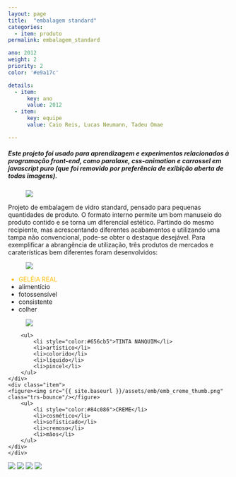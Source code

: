 ```yaml
---
layout: page
title:  "embalagem standard"
categories:
  - item: produto
permalink: embalagem_standard

ano: 2012
weight: 2
priority: 2
color: '#e9a17c'

details:
  - item:
      key: ano
      value: 2012
  - item:
      key: equipe
      value: Caio Reis, Lucas Neumann, Tadeu Omae

---
```

<link type="text/css" rel="stylesheet" href="/css/stylesheet.css"/>

##### Este projeto foi usado para aprendizagem e experimentos relacionados à programação front-end, como paralaxe, css-animation e carrossel em javascript puro (que foi removido por preferência de exibição aberta de todas imagens).

<figure><img src="{{ site.baseurl }}/assets/emb/imagem4.jpg"/></figure>

Projeto de embalagem de vidro standard, pensado para pequenas quantidades de produto. O formato interno permite um bom manuseio do produto contido e se torna um diferencial estético. Partindo do mesmo recipiente, mas acrescentando diferentes acabamentos e utilizando uma tampa não convencional, pode-se obter o destaque desejável. Para exemplificar a abrangência de utilização, três produtos de mercados e caraterísticas bem diferentes foram desenvolvidos:

<div class="itens">
	<div class="item">
    <figure><img src="{{ site.baseurl }}/assets/emb/emb_geleia_thumb.png" class="trs-bounce"/></figure>
		<ul>
			<li style="color:#ffc00f">GELÉIA REAL</li>
			<li>alimentício</li>
			<li>fotossensível</li>
			<li>consistente</li>
			<li>colher</li>
		</ul>
		</div>
	<div class="item">
    <figure><img src="{{ site.baseurl }}/assets/emb/emb_tinta_thumb.png" class="trs-bounce"/></figure>

		<ul>
			<li style="color:#656cb5">TINTA NANQUIM</li>
			<li>artístico</li>
			<li>colorido</li>
			<li>líquido</li>
			<li>pincel</li>
		</ul>
	</div>
	<div class="item">
    <figure><img src="{{ site.baseurl }}/assets/emb/emb_creme_thumb.png" class="trs-bounce"/></figure>
		<ul>
			<li style="color:#84c086">CREME</li>
			<li>cosmético</li>
			<li>sofisticado</li>
			<li>cremoso</li>
			<li>mãos</li>
		</ul>
	</div>
	</div>


<div class="left full" style="display: block;">
	<img src="{{ site.baseurl }}/assets/emb/emb_paral_fundo.jpg"/>
	<img id="tinta-preta" class="mt" src="{{ site.baseurl }}/assets/emb/emb_paral_preto.png" data-speed="-3"/>
	<img id="tinta-azul" class="mt" src="{{ site.baseurl }}/assets/emb/emb_paral_azul.png" data-speed="4"/>
	<img id="tinta-verm" class="mt" src="{{ site.baseurl }}/assets/emb/emb_paral_verm.png" data-speed="1"/>
</div>

<script type="text/javascript" src="https://ajax.googleapis.com/ajax/libs/jquery/1.8.3/jquery.min.js"></script>
<script type="text/javascript">
  $(document).ready(function(){
    $('img.mt').each(function(){
      var $obj = $(this);
      var mtin = parseInt($obj.css("margin-top"));
      $(window).scroll(function() {
        var yPos = mtin -((  (($(window).scrollTop()+$(window).height())/$(document).height()) * $obj.parent().height()) / $obj.data('speed'));
        var mtpos = yPos + 'px';
        $obj.css('margin-top', mtpos);
      });
    });
  });
</script>
